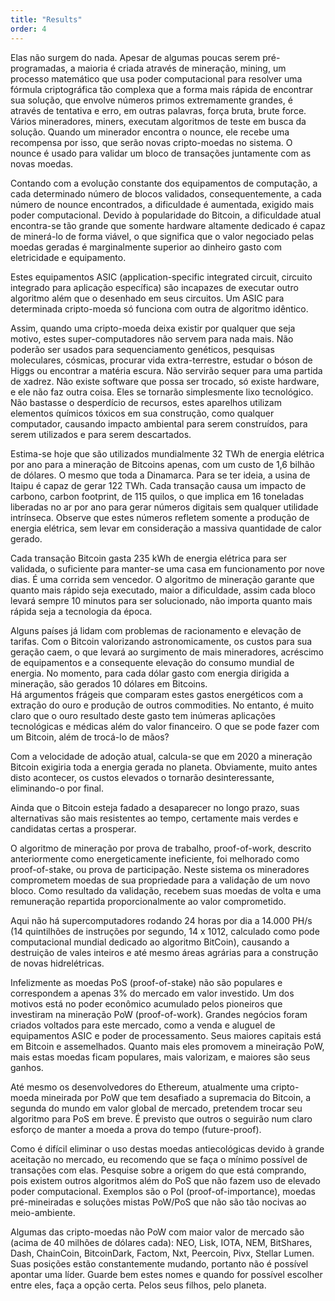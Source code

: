 ```yaml
---
title: "Results"
order: 4
---
```

Elas não surgem do nada. Apesar de algumas poucas serem pré-programadas, a maioria é criada através de mineração, mining, um processo matemático que usa poder computacional para resolver uma fórmula criptográfica tão complexa que a forma mais rápida de encontrar sua solução, que envolve números primos extremamente grandes, é através de tentativa e erro, em outras palavras, força bruta, brute force. 
Vários mineradores, miners, executam algoritmos de teste em busca da solução. Quando um minerador encontra o nounce, ele recebe uma recompensa por isso, que serão novas cripto-moedas no sistema. O nounce é usado para validar um bloco de transações juntamente com as novas moedas.

Contando com a evolução constante dos equipamentos de computação, a cada determinado número de blocos validados, consequentemente, a cada número de nounce encontrados, a dificuldade é aumentada, exigido mais poder computacional.
Devido à popularidade do Bitcoin, a dificuldade atual encontra-se tão grande que somente hardware altamente dedicado é capaz de minerá-lo de forma viável, o que significa que o valor negociado pelas moedas geradas é marginalmente superior ao dinheiro gasto com eletricidade e equipamento. 

Estes equipamentos ASIC (application-specific integrated circuit, circuito integrado para aplicação específica) são incapazes de executar outro algoritmo além que o desenhado em seus circuitos. Um ASIC para determinada cripto-moeda só funciona com outra de algoritmo idêntico. 

Assim, quando uma cripto-moeda deixa existir por qualquer que seja motivo, estes super-computadores não servem para nada mais. Não poderão ser usados para sequenciamento genéticos, pesquisas moleculares, cósmicas, procurar vida extra-terrestre, estudar o bóson de Higgs ou encontrar a matéria escura. Não servirão sequer para uma partida de xadrez. Não existe software que possa ser trocado, só existe hardware, e ele não faz outra coisa. Eles se tornarão simplesmente lixo tecnológico. Não bastasse o desperdício de recursos, estes aparelhos utilizam elementos químicos tóxicos em sua construção, como qualquer computador, causando impacto ambiental para serem construídos, para serem utilizados e para serem descartados.

Estima-se hoje que são utilizados mundialmente 32 TWh   de energia elétrica por ano para a mineração de Bitcoins apenas, com um custo de 1,6 bilhão de dólares. O mesmo que toda a Dinamarca. Para se ter ideia, a usina de Itaipu é capaz de gerar 122 TWh.
Cada transação causa um impacto de carbono, carbon footprint, de 115 quilos, o que implica em 16 toneladas liberadas no ar por ano para gerar números digitais sem qualquer utilidade intrínseca. Observe que estes números refletem somente a produção de energia elétrica, sem levar em consideração a massiva quantidade de calor gerado. 

Cada transação Bitcoin gasta 235 kWh de energia elétrica para ser validada, o suficiente para manter-se uma casa em funcionamento por nove dias.  É uma corrida sem vencedor. O algoritmo de mineração garante que quanto mais rápido seja executado, maior a dificuldade, assim cada bloco levará sempre 10 minutos para ser solucionado, não importa quanto mais rápida seja a tecnologia da época. 

Alguns países já lidam com problemas de racionamento e elevação de tarifas. Com o Bitcoin valorizando astronomicamente, os custos para sua geração caem, o que levará ao surgimento de mais mineradores, acréscimo de equipamentos e a consequente elevação do consumo mundial de energia.  No momento, para cada dólar gasto com energia dirigida a mineração, são gerados 10 dólares em Bitcoins.  
Há argumentos frágeis que comparam estes gastos energéticos com a extração do ouro e produção de outros commodities. No entanto, é muito claro que o ouro resultado deste gasto tem inúmeras aplicações tecnológicas e médicas além do valor financeiro. O que se pode fazer com um Bitcoin, além de trocá-lo de mãos?

Com a velocidade de adoção atual, calcula-se que em 2020 a mineração Bitcoin exigiria toda a energia gerada no planeta. Obviamente, muito antes disto acontecer, os custos elevados o tornarão desinteressante, eliminando-o por final.

Ainda que o Bitcoin esteja fadado a desaparecer no longo prazo, suas alternativas são mais resistentes ao tempo, certamente mais verdes e candidatas certas a prosperar.

O algoritmo de mineração por prova de trabalho, proof-of-work, descrito anteriormente como energeticamente ineficiente, foi melhorado como proof-of-stake, ou prova de participação. Neste sistema os mineradores comprometem moedas de sua propriedade para a validação de um novo bloco. Como resultado da validação, recebem suas moedas de volta e uma remuneração repartida proporcionalmente ao valor comprometido. 

Aqui não há supercomputadores rodando 24 horas por dia a 14.000 PH/s (14 quintilhões de instruções por segundo, 14 x 1012, calculado como pode computacional mundial dedicado ao algoritmo BitCoin), causando a destruição de vales inteiros e até mesmo áreas agrárias para a construção de novas hidrelétricas.

Infelizmente as moedas PoS (proof-of-stake) não são populares e correspondem a apenas 3% do mercado em valor investido. Um dos motivos está no poder econômico acumulado pelos pioneiros que investiram na mineração PoW (proof-of-work). Grandes negócios foram criados voltados para este mercado, como a venda e aluguel de equipamentos ASIC e poder de processamento. Seus maiores capitais está em Bitcoin e assemelhados. Quanto mais eles promovem a mineiração PoW, mais estas moedas ficam populares, mais valorizam, e maiores são seus ganhos.

Até mesmo os desenvolvedores do Ethereum, atualmente uma cripto-moeda mineirada por PoW que tem desafiado a supremacia do Bitcoin, a segunda do mundo em valor global de mercado, pretendem trocar seu algoritmo para PoS em breve. É previsto que outros o seguirão num claro esforço de manter a moeda a prova do tempo (future-proof).

Como é difícil eliminar o uso destas moedas antiecológicas devido à grande aceitação no mercado, eu recomendo que se faça o mínimo possível de transações com elas. Pesquise sobre a origem do que está comprando, pois existem outros algoritmos além do PoS que não fazem uso de elevado poder computacional. Exemplos são o PoI (proof-of-importance), moedas pré-mineiradas e soluções mistas PoW/PoS que não são tão nocivas ao meio-ambiente.

Algumas das cripto-moedas não PoW com maior valor de mercado são (acima de 40 milhões de dólares cada): NEO, Lisk, IOTA, NEM, BitShares, Dash, ChainCoin, BitcoinDark, Factom, Nxt, Peercoin, Pivx, Stellar Lumen. Suas posições estão constantemente mudando, portanto não é possível apontar uma líder. Guarde bem estes nomes e quando for possível escolher entre eles, faça a opção certa. Pelos seus filhos, pelo planeta.
